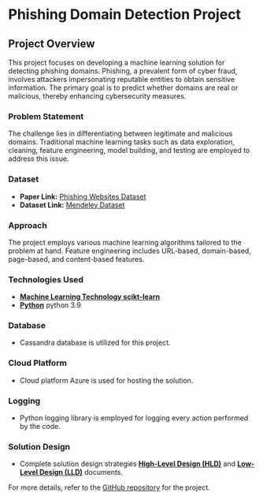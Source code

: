 # Phishing Domain Detection Project

## Project Overview
This project focuses on developing a machine learning solution for detecting phishing domains. Phishing, a prevalent form of cyber fraud, involves attackers impersonating reputable entities to obtain sensitive information. The primary goal is to predict whether domains are real or malicious, thereby enhancing cybersecurity measures.

### Problem Statement
The challenge lies in differentiating between legitimate and malicious domains. Traditional machine learning tasks such as data exploration, cleaning, feature engineering, model building, and testing are employed to address this issue.

### Dataset
- **Paper Link:** [Phishing Websites Dataset](https://www.sciencedirect.com/science/article/pii/S2352340920313202)
- **Dataset Link:** [Mendeley Dataset](https://data.mendeley.com/datasets/72ptz43s9v/1)

### Approach
The project employs various machine learning algorithms tailored to the problem at hand. Feature engineering includes URL-based, domain-based, page-based, and content-based features.

### Technologies Used
- [**Machine Learning Technology scikt-learn**](https://scikit-learn.org/stable/index.html)
- [**Python**](https://www.python.org/) python 3.9

### Database
- Cassandra database is utilized for this project.

### Cloud Platform
- Cloud platform Azure is used for hosting the solution.

### Logging
- Python logging library is employed for logging every action performed by the code. 

### Solution Design
- Complete solution design strategies [**High-Level Design (HLD)**](https://github.com/rishabh11336/Phishing-Domain-Detection-Model/blob/main/High-Level%20Design%20(HLD).pdf) and [**Low-Level Design (LLD)**](https://www.example.com) documents.


For more details, refer to the [GitHub repository](https://github.com/rishabh11336/Phishing-detection-ML) for the project.
